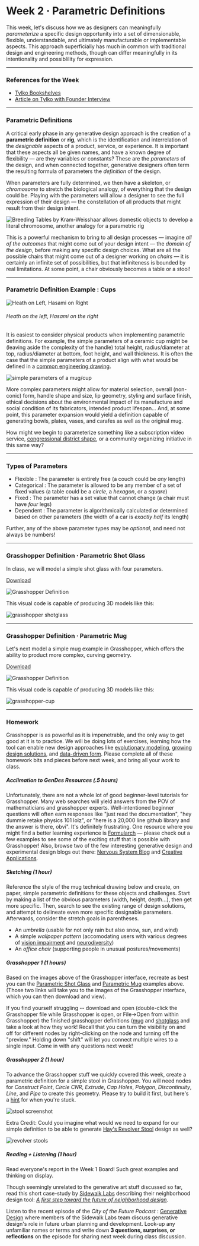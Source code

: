 # Week 2 · Parametric Definitions

This week, let's discuss how we as designers can meaningfully *parameterize* a specific design opportunity into a set of dimensionable, flexible, understandable, and ultimately manufacturable or implementable aspects. This approach superficially has much in common with traditional design and engineering methods, though can differ meaningfully in its intentionality and possiblility for expression.

-----

### References for the Week

- [Tylko Bookshelves](https://tylko.com)
- [Article on Tylko with Founder Interview](https://www.curbed.com/2015/6/24/9946872/tylko-furniture-app-augmented-reality)

-----

### Parametric Definitions

A critical early phase in any generative design approach is the creation of a **parametric definition** or **rig**, which is the identification and interrelation of the *designable* aspects of a product, service, or experience. It is important that these aspects all be given names, and have a known degree of flexibility — are they variables or constants? These are the *parameters* of the design, and when connected together, generative designers often term the resulting formula of parameters the *definition* of the design.

When parameters are fully determined, we then have a skeleton, or *chromosome* to stretch the biological analogy, of everything that the design could be. Playing with the parameters will allow a designer to see the full expression of their design — the constellation of all products that might result from their design intent.

![Breeding Tables by Kram-Weisshaar allows domestic objects to develop a literal chromosome, another analogy for a parametric rig](http://www.kramweisshaar.com/media/projects/breeding_tables/KRAM_WEISSHAAR_BREEDINGTABLES_Algorithm_Output_Diversity.jpg)

This is a powerful mechanism to bring to all design processes — imagine *all of the outcomes* that might come out of your design intent — the *domain of the design*, before making any specific design choices. What are all the possible chairs that might come out of a designer working on *chairs* — it is certainly an infinite set of possibilities, but that infiniteness is bounded by real limitations. At some point, a chair obviously becomes a table or a stool! 

-----

### Parametric Definition Example : Cups

![Heath on Left, Hasami on Right](heath-hasami.jpg)

###### Heath on the left, Hasami on the right ######

It is easiest to consider physical products when implementing parametric definitions. For example, the simple parameters of a ceramic cup might be (leaving aside the complexity of the handle) total height, radius/diameter at top, radius/diameter at bottom, foot height, and wall thickness. It is often the case that the simple parameters of a product align with what would be defined in a [common engineering drawing](http://www.loc.gov/pictures/search/?st=grid&co=ade).

![simple parameters of a mug/cup](cup.png)

More complex parameters might allow for material selection, overall (non-conic) form, handle shape and size, lip geometry, styling and surface finish, ethical decisions about the  environmental impact of its manufacture and social condition of its fabricators, intended product lifespan... And, at some point, this parameter expansion would yield a definition capable of generating bowls, plates, vases, and carafes as well as the original mug.

How might we begin to parameterize something like a subscription video service, [congressional district shape](http://autoredistrict.org), or a community organizing initiative in this same way?

-----

### Types of Parameters

- Flexible : The parameter is entirely free (a couch could be *any* length)
- Categorical : The parameter is allowed to be any member of a set of fixed values (a table could be a *circle*, a *hexagon*, or a *square*)
- Fixed : The parameter has a set value that cannot change (a chair must have *four* legs)
- Dependent : The parameter is algorithmically calculated or determined based on other parameters (the width of a car is *exactly half* its length)

Further, any of the above parameter types may be *optional*, and need not always be numbers!

-----

### Grasshopper Definition · Parametric Shot Glass

In class, we will model a simple shot glass with four parameters.

[Download](shotglass-definition.gh)

![Grasshopper Definition](shotglass-grasshopper.png)

This visual code is capable of producing 3D models like this:

![grasshopper shotglass](shotglass-screenshot.png)

-----

### Grasshopper Definition · Parametric Mug

Let's next model a simple mug example in Grasshopper, which offers the ability to product more complex, curving geometry.

[Download](cup-definition.gh)

![Grasshopper Definition](cup-grasshopper.png)

This visual code is capable of producing 3D models like this:

![grasshopper-cup](cup-screenshot.png)

-----

### Homework

Grasshopper is as powerful as it is impenetrable, and the only way to get good at it is to practice. We will be doing lots of exercises, learning how the tool can enable new design approaches like [evolutionary modeling](http://www.kramweisshaar.com/projects/breeding-tables), [growing design solutions](http://arandalasch.com), and [data-driven form](https://www.adriensegal.com). Please complete all of these homework bits and pieces before next week, and bring all your work to class.

##### Acclimation to GenDes Resources (.5 hours)

Unfortunately, there are not a whole lot of good beginner-level tutorials for Grasshopper. Many web searches will yield answers from the POV of mathematicians and grasshopper experts. Well-intentioned beginner questions will often earn responses like "just read the documentation", "hey dummie retake physics 101 lolz", or "here is a 20,000 line github library and the answer is there, obvi". It's definitely frustrating. One resource where you might find a better learning experience is [Formularch](http://formularch.blogspot.com) — please check out a few examples to see some of the exciting stuff that is possible with Grasshopper! Also, browse two of the few interesting generative design and experimental design blogs out there: [Nervous System Blog](https://n-e-r-v-o-u-s.com/blog/) and [Creative Applications](http://www.creativeapplications.net). 

##### Sketching (1 hour)

Reference the style of the mug technical drawing below and create, on paper, simple parametric definitions for these objects and challenges. Start by making a list of the obvious parameters (width, height, depth...), then get more specific. Then, search to see the existing range of design solutions, and attempt to delineate even more specific designable parameters. Afterwards, consider the stretch goals in parentheses.
	
- An *umbrella* (usable for not only rain but also snow, sun, and wind)
- A simple *wallpaper pattern* (accomodating users with various degrees of [vision impairment](https://en.wikipedia.org/wiki/Color_blindness) and [neurodiversity](https://en.wikipedia.org/wiki/Neurodiversity))
- An *office chair* (supporting people in unusual postures/movements)

##### Grasshopper 1 (1 hours)

Based on the images above of the Grasshopper interface, recreate as best you can the [Parametric Shot Glass](shotglass-grasshopper.png) and [Parametric Mug](cup-grasshopper.png) examples above. (Those two links will take you to the images of the Grasshopper interface, which you can then download and view).

If you find yourself struggling -- download and open (double-click the Grasshopper file while Grasshopper is open, or File->Open from within Grasshopper) the finished grasshopper definitions ([mug](cup-definition.gh) and [shotglass](shotglass-definition.gh) and take a look at how they work! Recall that you can turn the visibility on and off for different nodes by right-clicking on the node and turning off the "preview." Holding down "shift" will let you connect multiple wires to a single input. Come in with any questions next week! 

##### Grasshopper 2 (1 hour)

To advance the Grasshopper stuff we quickly covered this week, create a parametric definition for a simple stool in Grasshopper. You will need nodes for *Construct Point*, *Circle CNR*, *Extrude*, *Cap Holes*, *Polygon*, *Discontinuity*, *Line*,  and *Pipe* to create this geometry. Please try to build it first, but here's a [hint](stool-grasshopper.png) for when you're stuck.

![stool screenshot](stool-screenshot.png)

Extra Credit: Could you imagine what would we need to expand for our simple definition to be able to generate [Hay's Revolver Stool](https://us.hay.com/furniture/seating/stools/revolver-stool/2514862.html?lang=en_US#lang=en_US&start=9) design as well?

![revolver stools](stools.jpg)

##### Reading + Listening (1 hour)

Read everyone's report in the Week 1 Board! Such great examples and thinking on display.

Though seemingly unrelated to the generative art stuff discussed so far, read this short case-study by [Sidewalk Labs](https://sidewalklabs.com) describing their neighborhood design tool: [*A first step toward the future of neighborhood design*](https://www.sidewalklabs.com/blog/a-first-step-toward-the-future-of-neighborhood-design/).

Listen to the recent episode of the *City of the Future Podcast* : [Generative Design](https://cityofthefuture.libsyn.com/generative-design) where members of the Sidewalk Labs team discuss generative design's role in future urban planning and development. Look-up any unfamiliar names or terms and write down **3 questions, surprises, or reflections** on the episode for sharing next week during class discussion.
